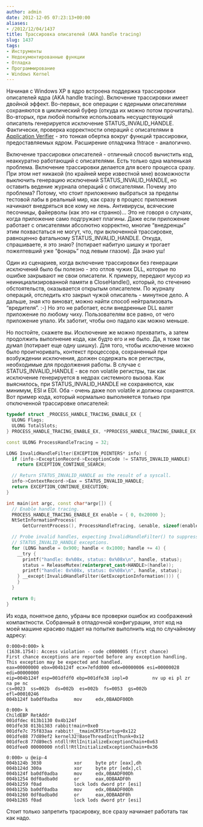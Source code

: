 ```yaml
---
author: admin
date: 2012-12-05 07:23:13+00:00
aliases:
- /2012/12/04/1437
title: Трассировка описателей (AKA handle tracing)
slug: 1437
tags:
- Инструменты
- Недокументированные функции
- Отладка
- Программирование
- Windows Kernel
---
```


Начиная с Windows XP в ядро встроена поддержка трассировки описателей ядра (AKA handle tracing). Включение трассировки имеет двойной эффект. Во-первых, все операции с ядерными описателями сохраняются в циклический буфер (откуда их можно потом прочитать). Во-вторых, при любой попытке использовать несуществующий описатель генерируется исключение STATUS_INVALID_HANDLE. Фактически, проверка корректности операций с описателями в [Application Verifier](http://msdn.microsoft.com/en-us/library/windows/desktop/dd371695(v=vs.85).aspx) - это тонкая обертка вокруг функций трассировки, предоставляемых ядром. Расширение отладчика !htrace - аналогично.

<!--more-->Включение трассировки описателей - отличный способ вычистить код, неаккуратно работающий с описателями. Есть только одна маленькая проблема. Включение трассировки делается для всего процесса сразу. При этом нет никакой (по крайней мере известной мне) возможности выключить генерацию исключений STATUS_INVALID_HANDLE, но оставить ведение журнала операций с описателями. Почему это проблема? Потому, что стоит приложению выбраться за пределы тестовой лабы в реальный мир, как сразу в процесс приложения начинают внедряться все кому не лень. Антивирусы, всяческие песочницы, файерволы (как это ни странно)... Это не говоря о случаях, когда приложение само подгружает плагины. Даже если приложение работает с описателями абсолютно корректно, многие “внедренцы” этим похвастаться не могут, что, при включенной трассировке, равноценно фатальному STATUS_INVALID_HANDLE. Откуда, спрашиваете, я это знаю? (потирает набитую шишку и трогает пожелтевший уже “фонарь” под левым глазом). Да знаю уш!

Один из сценариев, когда включение трассировки без генерации исключений было бы полезно - это отлов чужих DLL, которые по ошибке закрывают не свои описатели. К примеру, передают мусор из неинициализированной памяти в CloseHandle(), который, по стечению обстоятельств, оказывается открытым описателем. По журналу операций, отследить кто закрыл чужой описатель - минутное дело. А дальше, зная кто виноват, можно найти способ нейтрализовать “вредителя”. :-) Но это не работает, если внедренные DLL валят приложение по любому чиху. Пользователям все равно, от чего приложение упало. Их заботит, чтобы оно падало как можно меньше.

Но постойте, скажете вы. Исключение же можно прехватить, а затем продолжить выполнение кода, как будто его и не было. Да, я тоже так думал (потирает еще одну шишку). Для того, чтобы исключение можно было проигноривать, контекст процессора, сохраненный при возбуждении исключения, должен содержать все регистры, необходимые для продолжения работы. В случае с STATUS_INVALID_HANDLE - все non volatile регистры, так как исключение генерируется в недрах системного вызова. Как выяснилось, при STATUS_INVALID_HANDLE не сохраняются, как минимум, ESI и EDI. Оба - очень даже non volatile и должны сохранятся. Вот пример кода, который нормально выполняется только при отключенной трассировке описателей:

```cpp
typedef struct _PROCESS_HANDLE_TRACING_ENABLE_EX {
  ULONG Flags;
  ULONG TotalSlots;
} PROCESS_HANDLE_TRACING_ENABLE_EX, *PPROCESS_HANDLE_TRACING_ENABLE_EX;

const ULONG ProcessHandleTracing = 32;

LONG InvalidHandleFilter(EXCEPTION_POINTERS* info) {
  if (info->ExceptionRecord->ExceptionCode != STATUS_INVALID_HANDLE)
    return EXCEPTION_CONTINUE_SEARCH;

  // Return STATUS_INVALID_HANDLE as the result of a syscall.
  info->ContextRecord->Eax = STATUS_INVALID_HANDLE;
  return EXCEPTION_CONTINUE_EXECUTION;
}

int main(int argc, const char*argv[]) {
  // Enable handle tracing.
  PROCESS_HANDLE_TRACING_ENABLE_EX enable = { 0, 0x20000 };
  NtSetInformationProcess(
      GetCurrentProcess(), ProcessHandleTracing, &enable, sizeof(enable));

  // Probe invalid handles, expecting InvalidHandleFilter() to suppress
  // STATUS_INVALID_HANDLE exceptions.
  for (LONG handle = 0x900; handle < 0x1000; handle += 4) {
    __try {
      printf("handle: 0x%08x, status: 0x%08x\n", handle, status);
      status = ReleaseMutex(reinterpret_cast<HANDLE>(handle));
      printf("handle: 0x%08x, status: 0x%08x\n", handle, status);
    } __except(InvalidHandleFilter(GetExceptionInformation())) {
    }
  }

  return 0;
}
```

Из кода, понятное дело, убраны все проверки ошибок из соображений компактности. Собранный в отладочной конфигурации, этот код на моей машине красиво падает на попытке выполнить код по случайному адресу:

```no-highlight
0:000>0:000> k
(1638.1754): Access violation - code c0000005 (first chance)
First chance exceptions are reported before any exception handling.
This exception may be expected and handled.
eax=00000000 ebx=004b124f ecx=7efdd000 edx=00000006 esi=00000028 edi=00000000
eip=004b124f esp=001dfdf0 ebp=001dfe38 iopl=0         nv up ei pl zr na pe nc
cs=0023  ss=002b  ds=002b  es=002b  fs=0053  gs=002b             efl=00010246
004b124f ba0df0adba      mov     edx,0BAADF00Dh

0:000> k
ChildEBP RetAddr  
001dfdec 013b1130 0x4b124f
001dfe38 013b1383 rabbit!main+0xe0
001dfe7c 75f833aa rabbit!__tmainCRTStartup+0x122
001dfe88 77d89ef2 kernel32!BaseThreadInitThunk+0x12
001dfec8 77d89ec5 ntdll!RtlInitializeExceptionChain+0x63
001dfee0 00000000 ntdll!RtlInitializeExceptionChain+0x36

0:000> u @eip-4
004b124b 3030            xor     byte ptr [eax],dh
004b124d 300a            xor     byte ptr [edx],cl
004b124f ba0df0adba      mov     edx,0BAADF00Dh
004b1254 0df0adba0d      or      eax,0DBAADF0h
004b1259 f0ad            lock lods dword ptr [esi]
004b125b ba0df0adba      mov     edx,0BAADF00Dh
004b1260 0df0adba0d      or      eax,0DBAADF0h
004b1265 f0ad            lock lods dword ptr [esi]
```

Стоит только запретить трасировку, все сразу начинает работать так как надо.

